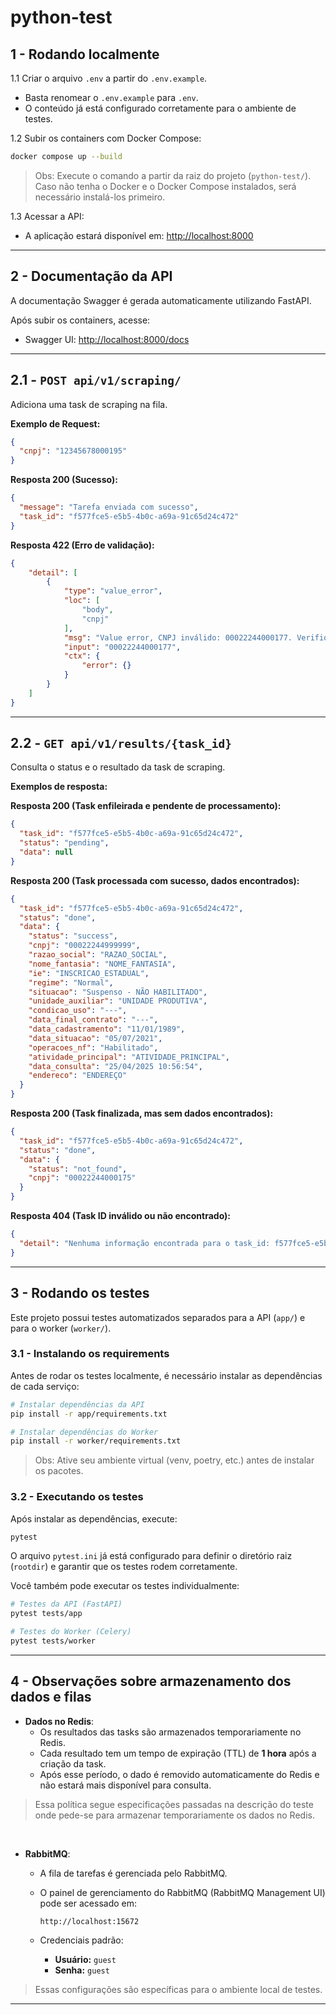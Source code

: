 # python-test

## 1 - Rodando localmente

1.1 Criar o arquivo `.env` a partir do `.env.example`.
- Basta renomear o `.env.example` para `.env`.
- O conteúdo já está configurado corretamente para o ambiente de testes.

1.2 Subir os containers com Docker Compose:

```bash
docker compose up --build
```

> Obs: Execute o comando a partir da raiz do projeto (`python-test/`). Caso não tenha o Docker e o Docker Compose instalados, será necessário instalá-los primeiro.

1.3 Acessar a API:

- A aplicação estará disponível em: [http://localhost:8000](http://localhost:8000)

---

## 2 - Documentação da API

A documentação Swagger é gerada automaticamente utilizando FastAPI.

Após subir os containers, acesse:

- Swagger UI: [http://localhost:8000/docs](http://localhost:8000/docs)

---

## 2.1 - `POST api/v1/scraping/`

Adiciona uma task de scraping na fila.

**Exemplo de Request:**

```json
{
  "cnpj": "12345678000195"
}
```

**Resposta 200 (Sucesso):**

```json
{
  "message": "Tarefa enviada com sucesso",
  "task_id": "f577fce5-e5b5-4b0c-a69a-91c65d24c472"
}
```

**Resposta 422 (Erro de validação):**

```json
{
    "detail": [
        {
            "type": "value_error",
            "loc": [
                "body",
                "cnpj"
            ],
            "msg": "Value error, CNPJ inválido: 00022244000177. Verifique se possui 14 dígitos e se estão corretos.",
            "input": "00022244000177",
            "ctx": {
                "error": {}
            }
        }
    ]
}
```

---

## 2.2 - `GET api/v1/results/{task_id}`

Consulta o status e o resultado da task de scraping.

**Exemplos de resposta:**

**Resposta 200 (Task enfileirada e pendente de processamento):**

```json
{
  "task_id": "f577fce5-e5b5-4b0c-a69a-91c65d24c472",
  "status": "pending",
  "data": null
}
```

**Resposta 200 (Task processada com sucesso, dados encontrados):**

```json
{
  "task_id": "f577fce5-e5b5-4b0c-a69a-91c65d24c472",
  "status": "done",
  "data": {
    "status": "success",
    "cnpj": "00022244999999",
    "razao_social": "RAZAO_SOCIAL",
    "nome_fantasia": "NOME_FANTASIA",
    "ie": "INSCRICAO_ESTADUAL",
    "regime": "Normal",
    "situacao": "Suspenso - NÃO HABILITADO",
    "unidade_auxiliar": "UNIDADE PRODUTIVA",
    "condicao_uso": "---",
    "data_final_contrato": "---",
    "data_cadastramento": "11/01/1989",
    "data_situacao": "05/07/2021",
    "operacoes_nf": "Habilitado",
    "atividade_principal": "ATIVIDADE_PRINCIPAL",
    "data_consulta": "25/04/2025 10:56:54",
    "endereco": "ENDEREÇO"
  }
}
```

**Resposta 200 (Task finalizada, mas sem dados encontrados):**

```json
{
  "task_id": "f577fce5-e5b5-4b0c-a69a-91c65d24c472",
  "status": "done",
  "data": {
    "status": "not_found",
    "cnpj": "00022244000175"
  }
}
```

**Resposta 404 (Task ID inválido ou não encontrado):**

```json
{
  "detail": "Nenhuma informação encontrada para o task_id: f577fce5-e5b5-4b0c-a69a-91c65d24c372"
}
```

---

## 3 - Rodando os testes

Este projeto possui testes automatizados separados para a API (`app/`) e para o worker (`worker/`).

### 3.1 - Instalando os requirements

Antes de rodar os testes localmente, é necessário instalar as dependências de cada serviço:

```bash
# Instalar dependências da API
pip install -r app/requirements.txt

# Instalar dependências do Worker
pip install -r worker/requirements.txt
```

> Obs: Ative seu ambiente virtual (venv, poetry, etc.) antes de instalar os pacotes.

### 3.2 - Executando os testes

Após instalar as dependências, execute:

```bash
pytest
```

O arquivo `pytest.ini` já está configurado para definir o diretório raiz (`rootdir`) e garantir que os testes rodem corretamente.

Você também pode executar os testes individualmente:

```bash
# Testes da API (FastAPI)
pytest tests/app

# Testes do Worker (Celery)
pytest tests/worker
```

---

## 4 - Observações sobre armazenamento dos dados e filas

- **Dados no Redis**:
  - Os resultados das tasks são armazenados temporariamente no Redis.
  - Cada resultado tem um tempo de expiração (TTL) de **1 hora** após a criação da task.
  - Após esse período, o dado é removido automaticamente do Redis e não estará mais disponível para consulta.

> Essa política segue especificações passadas na descrição do teste onde pede-se para armazenar temporariamente os dados no Redis.

</br>

- **RabbitMQ**:
  - A fila de tarefas é gerenciada pelo RabbitMQ.
  - O painel de gerenciamento do RabbitMQ (RabbitMQ Management UI) pode ser acessado em:

    ```
    http://localhost:15672
    ```

  - Credenciais padrão:

    - **Usuário:** `guest`
    - **Senha:** `guest`

> Essas configurações são específicas para o ambiente local de testes.

---